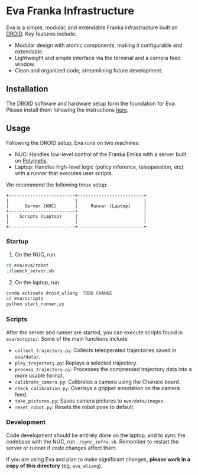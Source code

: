 # Eva Franka Infrastructure

Eva is a simple, modular, and extendable Franka infrastructure built on [DROID](https://github.com/droid-dataset/droid). Key features include:
- Modular design with atomic components, making it configurable and extendable.
- Lightweight and simple interface via the terminal and a camera feed window.
- Clean and organized code, streamlining future development.

## Installation
The DROID software and hardware setup form the foundation for Eva. Please install them following the instructions [here](https://droid-dataset.github.io/droid/).

## Usage

Following the DROID setup, Eva runs on two machines:
- NUC: Handles low-level control of the Franka Emika with a server built on [Polymetis](https://facebookresearch.github.io/fairo/polymetis/).
- Laptop: Handles high-level logic (policy inference, teleoperation, etc) with a runner that executes user scripts.

We recommend the following tmux setup:
```
+-------------------------+-------------------------+
|                         |                         |
|      Server (NUC)       |     Runner (Laptop)     |
+-------------------------+                         |
|    Scripts (Laptop)     |                         |
|                         |                         |
+-------------------------+-------------------------+
```

### Startup

1. On the NUC, run
```bash
cd eva/eva/robot
./launch_server.sh
```
2. On the laptop, run
```bash
conda activate droid_wliang  TODO CHANGE
cd eva/scripts
python start_runner.py
```

### Scripts

After the server and runner are started, you can execute scripts found in `eva/scripts/`. Some of the main functions include:
- `collect_trajectory.py`: Collects teleoperated trajectories saved in `eva/data/`.
- `play_trajectory.py`: Replays a selected trajectory.
- `process_trajectory.py`: Processes the compressed trajectory data into a more usable format.
- `calibrate_camera.py`: Calibrates a camera using the Charuco board.
- `check_calibration.py`: Overlays a gripper annotation on the camera feed.
- `take_pictures.py`: Saves camera pictures to `eva/data/images`.
- `reset_robot.py`: Resets the robot pose to default.

### Development

Code development should be entirely done on the laptop, and to sync the codebase with the NUC, run `./sync_infra.sh`. Remember to restart the server or runner if code changes affect them.

If you are using Eva and plan to make significant changes, **please work in a copy of this directory** (eg, `eva_wliang`).
